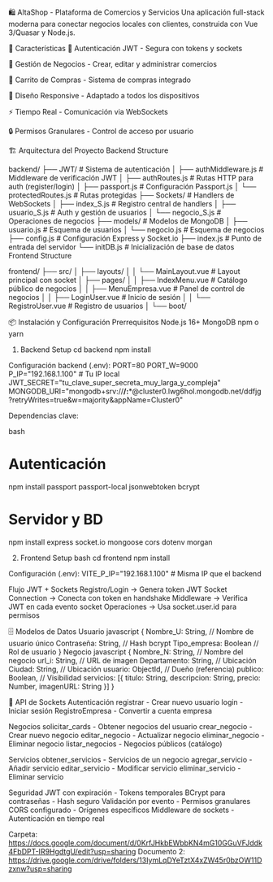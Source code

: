 🛍️ AltaShop - Plataforma de Comercios y Servicios
Una aplicación full-stack moderna para conectar negocios locales con clientes, construida con Vue 3/Quasar y Node.js.

🚀 Características
🔐 Autenticación JWT - Segura con tokens y sockets

🏪 Gestión de Negocios - Crear, editar y administrar comercios

🛒 Carrito de Compras - Sistema de compras integrado

📱 Diseño Responsive - Adaptado a todos los dispositivos

⚡ Tiempo Real - Comunicación via WebSockets

🔒 Permisos Granulares - Control de acceso por usuario

🏗️ Arquitectura del Proyecto
Backend Structure

backend/
├── JWT/                    # Sistema de autenticación
│   ├── authMiddleware.js   # Middleware de verificación JWT
│   ├── authRoutes.js       # Rutas HTTP para auth (register/login)
│   ├── passport.js         # Configuración Passport.js
│   └── protectedRoutes.js  # Rutas protegidas
├── Sockets/                # Handlers de WebSockets
│   ├── index_S.js          # Registro central de handlers
│   ├── usuario_S.js        # Auth y gestión de usuarios
│   └── negocio_S.js        # Operaciones de negocios
├── models/                 # Modelos de MongoDB
│   ├── usuario.js          # Esquema de usuarios
│   └── negocio.js          # Esquema de negocios
├── config.js              # Configuración Express y Socket.io
├── index.js               # Punto de entrada del servidor
└── initDB.js              # Inicialización de base de datos
Frontend Structure

frontend/
├── src/
│   ├── layouts/
│   │   └── MainLayout.vue     # Layout principal con socket
│   ├── pages/
│   │   ├── IndexMenu.vue      # Catálogo público de negocios
│   │   ├── MenuEmpresa.vue    # Panel de control de negocios
│   │   ├── LoginUser.vue      # Inicio de sesión
│   │   └── RegistroUser.vue   # Registro de usuarios
│   └── boot/


📦 Instalación y Configuración
Prerrequisitos
Node.js 16+
MongoDB
npm o yarn

1. Backend Setup
cd backend
npm install

Configuración backend (.env):
PORT=80
PORT_W=9000
P_IP="192.168.1.100"  # Tu IP local
JWT_SECRET="tu_clave_super_secreta_muy_larga_y_compleja"
MONGODB_URI="mongodb+srv://******/:*******@cluster0.lwg6hol.mongodb.net/ddfjg?retryWrites=true&w=majority&appName=Cluster0"

Dependencias clave:

bash
# Autenticación
npm install passport passport-local jsonwebtoken bcrypt

# Servidor y BD
npm install express socket.io mongoose cors dotenv morgan

2. Frontend Setup
bash
cd frontend
npm install

Configuración (.env):
VITE_P_IP="192.168.1.100"  # Misma IP que el backend


Flujo JWT + Sockets
Registro/Login → Genera token JWT
Socket Connection → Conecta con token en handshake
Middleware → Verifica JWT en cada evento socket
Operaciones → Usa socket.user.id para permisos

🗄️ Modelos de Datos
Usuario
javascript
{
  Nombre_U: String,      // Nombre de usuario único
  Contraseña: String,    // Hash bcrypt
  Tipo_empresa: Boolean  // Rol de usuario
}
Negocio
javascript
{
  Nombre_N: String,      // Nombre del negocio
  url_i: String,         // URL de imagen
  Departamento: String,  // Ubicación
  Ciudad: String,        // Ubicación
  usuario: ObjectId,     // Dueño (referencia)
  publico: Boolean,      // Visibilidad
  servicios: [{
    titulo: String,
    descripcion: String, 
    precio: Number,
    imagenURL: String
  }]
}

🔌 API de Sockets
Autenticación
registrar - Crear nuevo usuario
login - Iniciar sesión
RegistroEmpresa - Convertir a cuenta empresa

Negocios
solicitar_cards - Obtener negocios del usuario
crear_negocio - Crear nuevo negocio
editar_negocio - Actualizar negocio
eliminar_negocio - Eliminar negocio
listar_negocios - Negocios públicos (catálogo)

Servicios
obtener_servicios - Servicios de un negocio
agregar_servicio - Añadir servicio
editar_servicio - Modificar servicio
eliminar_servicio - Eliminar servicio

Seguridad
JWT con expiración - Tokens temporales
BCrypt para contraseñas - Hash seguro
Validación por evento - Permisos granulares
CORS configurado - Orígenes específicos
Middleware de sockets - Autenticación en tiempo real


Carpeta:
https://docs.google.com/document/d/0KrfJHkbEWbbKN4mG10GGuVFJddk4FbDPT-IR9HgdtgU/edit?usp=sharing
Documento 2:
https://drive.google.com/drive/folders/13IymLqDYeTztX4xZW45r0bzOW11Dzxnw?usp=sharing


